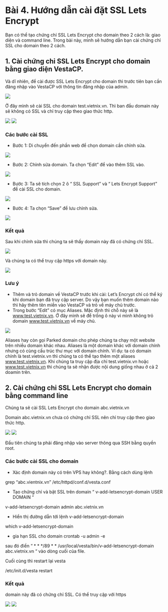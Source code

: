 # Bài 4. Hướng dẫn cài đặt SSL Lets Encrypt

Bạn có thể tạo chứng chỉ SSL Lets Encrypt cho domain theo 2 cách là: giao diện và command line. Trong bài này, mình sẽ hướng dẫn bạn cài chứng chỉ SSL cho domain theo 2 cách.

## 1. Cài chứng chỉ SSL Lets Encrypt cho domain bằng giao diện VestaCP.

Và dĩ nhiên, để cài được SSL Lets Encrypt cho domain thì trước tiên bạn cần đăng nhập vào VestaCP với thông tin đăng nhập của admin. 

<img src="https://github.com/Thanhvnx/picture/blob/master/2020-04-11_08-11.png">

Ở đây mình sẽ cài SSL cho domain test.vietnix.vn. Thì ban đầu domain này sẽ không có SSL và chỉ truy cập theo giao thức http.

<img src ="https://github.com/Thanhvnx/picture/blob/master/a.png">
<img src ="https://github.com/Thanhvnx/picture/blob/master/b.png">

### Các bước cài SSL  

- Bước 1: Di chuyển đến phần web để chọn domain cần chỉnh sửa. 

<img src ="https://github.com/Thanhvnx/picture/blob/master/c1.png">

- Bước 2: Chỉnh sửa domain. Ta chọn “Edit” để vào thêm SSL vào.

<img src ="https://github.com/Thanhvnx/picture/blob/master/c.png">

- Bước 3:  Ta sẽ tích chọn  2 ô “ SSL Support” và “ Lets Encrypt Support” để cài SSL cho domain. 

<img src ="https://github.com/Thanhvnx/picture/blob/master/d.png">

- Bước 4: Ta chọn “Save” để lưu chỉnh sửa. 

<img src ="https://github.com/Thanhvnx/picture/blob/master/h.png">

### Kết quả 

Sau khi chỉnh sửa thì chúng ta sẽ thấy domain này đã có chứng chỉ SSL.

<img src ="https://github.com/Thanhvnx/picture/blob/master/e.png">

Và chúng ta có thể truy cập https với domain này. 

<img src ="https://github.com/Thanhvnx/picture/blob/master/f.png">

### Lưu ý

- Thêm và trỏ domain về VestaCP trước khi cài: Let’s Encrypt chỉ có thể ký khi domain bạn đã truy cập server. Do vậy bạn muốn thêm domain nào thì hãy thêm tên miền vào VestaCP và trỏ về máy chủ trước.
- Trong bước “Edit” có mục Aliases. Mặc định thì chỗ này sẽ là www.test.vietnix.vn. Ở đây mình sẽ để trống ô này vì mình không trỏ domain www.test.vietnix.vn về máy chủ.

<img src ="https://github.com/Thanhvnx/picture/blob/master/g.png">

Aliases hay còn gọi Parked domain cho phép chúng ta chạy một website trên nhiều domain khác nhau. Aliases là một domain khác với domain chính nhưng có cùng cấu trúc thư mục với domain chính. Ví dụ: ta có domain chính là test.vietnix.vn thì chúng ta có thể tạo thêm một aliases www.test.vietnix.vn. Khi chúng ta truy cập địa chỉ test.vietnix.vn hoặc www.test.vietnix.vn thì chúng ta sẽ nhận được nội dung giống nhau ở cả 2 doamin trên. 

## 2.  Cài chứng chỉ SSL Lets Encrypt cho domain bằng command line

Chúng ta sẽ cài SSL Lets Encrypt cho domain abc.vietnix.vn 

Domain abc.vietnix.vn chưa có chứng chỉ SSL nên chỉ truy cập theo giao thức http. 

<img src ="https://github.com/Thanhvnx/picture/blob/master/1a.png">
<img src ="https://github.com/Thanhvnx/picture/blob/master/2a.png">

Đầu tiên chúng ta phải đăng nhập vào server thông qua SSH bằng quyền root. 

### Các bước cài SSL cho domain 

- Xác định domain này có trên VPS hay không?. Bằng cách dùng lệnh

grep “abc.vientnix.vn” /etc/httpd/conf.d/vesta.conf

- Tạo chứng chỉ và bật SSL trên domain “ v-add-letsencrypt-domain USER DOMAIN “

v-add-letsencrypt-domain admin abc.vietnix.vn

- Hiển thị đường dẫn tới lệnh v-add-letsencrypt-domain

which v-add-letsencrypt-domain

- gia hạn SSL  cho domain
 crontab -u admin -e 

sau đó điền “ * * */89 * * /usr/local/vesta/bin/v-add-letsencrypt-domain abc.vietnix.vn “ vào dòng cuối của file. 

Cuối cùng thì restart lại vesta 

/etc/init.d/vesta restart 

### Kết quả 

domain này đã có chứng chỉ SSL. Có thể truy cập với https 

<img src ="https://github.com/Thanhvnx/picture/blob/master/3a.png">
<img src ="https://github.com/Thanhvnx/picture/blob/master/4a.png">



